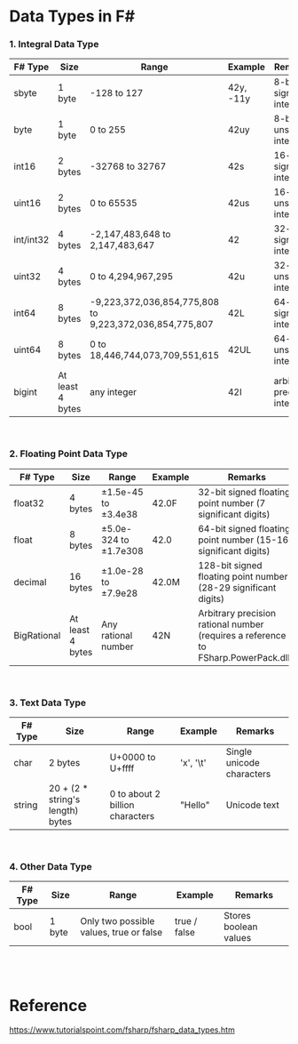# Data Types in F#

### 1. Integral Data Type
|F# Type|Size|Range|Example|Remarks|
|---|---|---|---|---|
|sbyte|1 byte|-128 to 127|42y, -11y|8-bit signed integer|
|byte|1 byte|0 to 255|42uy|8-bit unsigned integer|
|int16|2 bytes|-32768 to 32767|42s|16-bit signed integer|
|uint16|2 bytes|0 to 65535|42us|16-bit unsigned integer|
|int/int32|4 bytes|-2,147,483,648 to 2,147,483,647|42|32-bit signed integer|
|uint32|4 bytes|0 to 4,294,967,295|42u|32-bit unsigned integer|
|int64| 8 bytes|-9,223,372,036,854,775,808 to 9,223,372,036,854,775,807|42L|64-bit signed integer|
|uint64|8 bytes|0 to 18,446,744,073,709,551,615|42UL|64-bit unsigned integer|
|bigint|At least 4 bytes|any integer|42I|arbitrary precision integer|

<br>

### 2. Floating Point Data Type
|F# Type|Size|Range|Example|Remarks|
|---|---|---|---|---|
|float32|4 bytes|±1.5e-45 to ±3.4e38|42.0F|32-bit signed floating point number (7 significant digits)|
|float|8 bytes|±5.0e-324 to ±1.7e308|42.0|64-bit signed floating point number (15-16 significant digits)|
|decimal|16 bytes|±1.0e-28 to ±7.9e28|42.0M|128-bit signed floating point number (28-29 significant digits)|
|BigRational|At least 4 bytes|Any rational number|42N|Arbitrary precision rational number (requires a reference to FSharp.PowerPack.dll.)|

<br>

### 3. Text Data Type
|F# Type|Size|Range|Example|Remarks|
|---|---|---|---|---|
|char|2 bytes|U+0000 to U+ffff|'x', '\t'|Single unicode characters|
|string|20 + (2 * string's length) bytes|0 to about 2 billion characters|"Hello"|Unicode text|

<br>

### 4. Other Data Type
|F# Type|Size|Range|Example|Remarks|
|---|---|---|---|---|
|bool|1 byte|Only two possible values, true or false|true / false|Stores boolean values|

<br><br>

# Reference
https://www.tutorialspoint.com/fsharp/fsharp_data_types.htm
